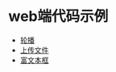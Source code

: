 # web端代码示例

- [轮播](../documents/2021/03/101329)
- [上传文件](../documents/2021/03/291556)
- [富文本框](../documents/2021/03/291559)
